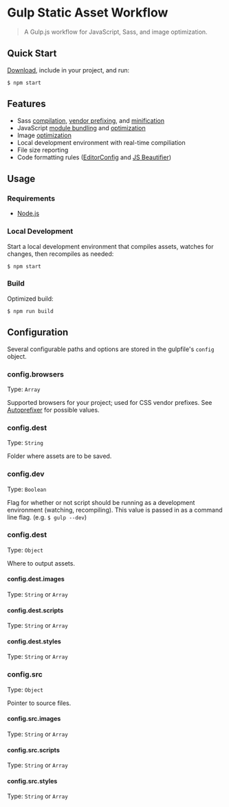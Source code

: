 # Gulp Static Asset Workflow

> A Gulp.js workflow for JavaScript, Sass, and image optimization.

## Quick Start

[Download](https://github.com/LukeAskew/gulp-static-asset-workflow/archive/master.zip), include in your project, and run:

```
$ npm start
```

## Features

- Sass [compilation](https://github.com/sass/node-sass), [vendor prefixing](https://github.com/postcss/autoprefixer), and [minification](https://github.com/css/csso)
- JavaScript [module bundling](https://github.com/substack/node-browserify) and [optimization](https://github.com/mishoo/UglifyJS2)
- Image [optimization](https://github.com/imagemin/imagemin)
- Local development environment with real-time compiliation
- File size reporting
- Code formatting rules ([EditorConfig](http://editorconfig.org/) and [JS Beautifier](https://github.com/beautify-web/js-beautify))

## Usage

### Requirements

- [Node.js](http://nodejs.org)

### Local Development

Start a local development environment that compiles assets, watches for changes, then recompiles as needed:

```
$ npm start
```

### Build

Optimized build:

```
$ npm run build
```

## Configuration

Several configurable paths and options are stored in the gulpfile's `config` object.

### config.browsers 

Type: `Array`

Supported browsers for your project; used for CSS vendor prefixes. See [Autoprefixer](https://github.com/postcss/autoprefixer#browsers) for possible values.

### config.dest

Type: `String`

Folder where assets are to be saved.

### config.dev

Type: `Boolean`

Flag for whether or not script should be running as a development environment (watching, recompiling). This value is passed in as a command line flag. (e.g. `$ gulp --dev`)

### config.dest

Type: `Object`

Where to output assets.

#### config.dest.images

Type: `String` or `Array`

#### config.dest.scripts

Type: `String` or `Array`

#### config.dest.styles

Type: `String` or `Array`

### config.src

Type: `Object`

Pointer to source files.

#### config.src.images

Type: `String` or `Array`

#### config.src.scripts

Type: `String` or `Array`

#### config.src.styles

Type: `String` or `Array`





